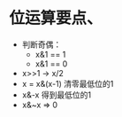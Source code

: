 # 位运算要点、
* 判断奇偶：
  * x&1 == 1
  * x&1 == 0
* x>>1 -> x/2
* x = x&(x-1) 清零最低位的1
* x&-x 得到最低位的1
* x&~x => 0
  